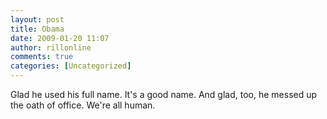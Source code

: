 ```yaml
---
layout: post
title: Obama
date: 2009-01-20 11:07
author: rillonline
comments: true
categories: [Uncategorized]
---
```

Glad he used his full name. It's a good name. And glad, too, he messed up the oath of office. We're all human.
